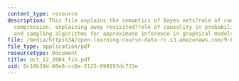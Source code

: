 ```yaml
---
content_type: resource
description: This file explains the semantics of Bayes nets?role of causality in structural
  compression, explaining away revisited?role of causality in probabilistic inference,
  and sampling algorithms for approximate inference in graphical models.
file: /media/https%3A/open-learning-course-data-rc.s3.amazonaws.com/9-66j-computational-cognitive-science-fall-2004/0c18b39d66e8cc6e2125099193dc722e_oct_12_2004_fin.pdf
file_type: application/pdf
resourcetype: Document
title: oct_12_2004_fin.pdf
uid: 0c18b39d-66e8-cc6e-2125-099193dc722e
---
```

